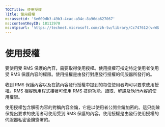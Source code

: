 ```yaml
---
TOCTitle: 使用授權
Title: 使用授權
ms:assetid: '6e609db3-49b3-4cac-a34c-8a96da627067'
ms:contentKeyID: 18112970
ms:mtpsurl: 'https://technet.microsoft.com/zh-tw/library/Cc747612(v=WS.10)'
---
```


使用授權
========

要使用受 RMS 保護的內容，需要取得使用授權。使用授權可指定特定使用者使用受 RMS 保護內容的權限。使用授權是由發行對應發行授權的伺服器所發行的。

收到 RMS 保護內容以及在該內容發行授權中提到的每位使用者均可以要求使用授權。RMS 相容應用程式接著可使用 RMS 技術功能，讀取、解譯及執行內容的使用權限。

使用授權包含解密內容的對稱內容金鑰，它是以使用者公開金鑰加密的。這只能確保提出要求的使用者可使用受到 RMS 保護的內容。使用授權是由發行使用授權的伺服器私密金鑰簽署的。
